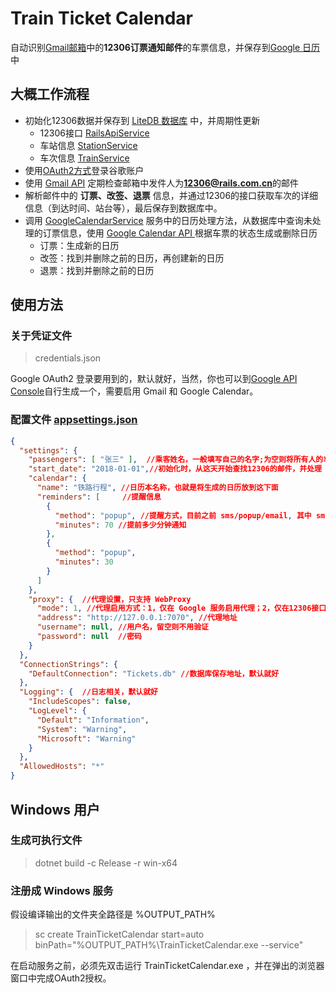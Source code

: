 ﻿# Train Ticket Calendar 

自动识别[Gmail邮箱](https://mail.google.com/)中的**12306订票通知邮件**的车票信息，并保存到[Google 日历](https://calendar.google.com/)中

## 大概工作流程

- 初始化12306数据并保存到 [LiteDB 数据库](https://github.com/mbdavid/LiteDB) 中，并周期性更新
  - 12306接口 [RailsApiService](./TrainTicketCalendar/Services/RailsApiService.cs)
  - 车站信息 [StationService](./TrainTicketCalendar/Services/StationService.cs)
  - 车次信息 [TrainService](./TrainTicketCalendar/Services/TrainService.cs)
- 使用[OAuth2方式](https://developers.google.com/api-client-library/dotnet/guide/aaa_oauth)登录谷歌账户
- 使用 [Gmail API](https://developers.google.com/gmail/api/) 定期检查邮箱中发件人为**12306@rails.com.cn**的邮件
- 解析邮件中的 **订票、改签、退票** 信息，并通过12306的接口获取车次的详细信息（到达时间、站台等），最后保存到数据库中。
- 调用 [GoogleCalendarService](./TrainTicketCalendar/Services/GoogleCalendarService.cs) 服务中的日历处理方法，从数据库中查询未处理的订票信息，使用 [Google Calendar API
](https://developers.google.com/calendar/) 根据车票的状态生成或删除日历
  - 订票：生成新的日历
  - 改签：找到并删除之前的日历，再创建新的日历
  - 退票：找到并删除之前的日历
 
## 使用方法
### 关于凭证文件
>credentials.json

Google OAuth2 登录要用到的，默认就好，当然，你也可以到[Google API Console](https://console.developers.google.com/)自行生成一个，需要启用 Gmail 和 Google Calendar。

### 配置文件 [appsettings.json](./TrainTicketCalendar/appsettings.json)
```json
{
  "settings": {
    "passengers": [ "张三" ],  //乘客姓名，一般填写自己的名字;为空则将所有人的车票信息都生成到日历中
    "start_date": "2018-01-01",//初始化时，从这天开始查找12306的邮件，并处理
    "calendar": {
      "name": "铁路行程", //日历本名称，也就是将生成的日历放到这下面
      "reminders": [     //提醒信息
        {
          "method": "popup", //提醒方式，目前之前 sms/popup/email, 其中 sms 及允许 G Suite 使用。
          "minutes": 70 //提前多少分钟通知
        },
        {
          "method": "popup",
          "minutes": 30
        }
      ]
    },
    "proxy": {  //代理设置，只支持 WebProxy
      "mode": 1, //代理启用方式：1，仅在 Google 服务启用代理；2，仅在12306接口启用代理；3，全部启用代理。
      "address": "http://127.0.0.1:7070", //代理地址
      "username": null, //用户名，留空则不用验证
      "password": null  //密码
    }
  },
  "ConnectionStrings": {
    "DefaultConnection": "Tickets.db" //数据库保存地址，默认就好
  },
  "Logging": {  //日志相关，默认就好
    "IncludeScopes": false,
    "LogLevel": {
      "Default": "Information",
      "System": "Warning",
      "Microsoft": "Warning"
    }
  },
  "AllowedHosts": "*"
}
```

## Windows 用户
### 生成可执行文件
>dotnet build -c Release -r win-x64

### 注册成 Windows 服务
假设编译输出的文件夹全路径是 %OUTPUT_PATH%
>sc create TrainTicketCalendar start=auto binPath="%OUTPUT_PATH%\TrainTicketCalendar.exe --service"

在启动服务之前，必须先双击运行 TrainTicketCalendar.exe ，并在弹出的浏览器窗口中完成OAuth2授权。